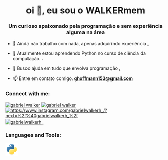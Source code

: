 <h1 align="center">oi 👋, eu sou o WALKERmem</h1>
<h3 align="center">Um curioso apaixonado pela programação e sem experiência alguma na área</h3>

- 🔭 Ainda não trabalho com nada, apenas adquirindo experiência [.](.)

- 🌱 Atualmente estou aprendendo Python no curso de ciência da computação. **.**

- 🤝 Busco ajuda em tudo que envolva programação [.](.)

- 📫 Entre em contato comigo. **ghoffmann153@gmail.com**

<h3 align="left">Connect with me:</h3>
<p align="left">
<a href="https://linkedin.com/in/gabriel walker" target="blank"><img align="center" src="https://raw.githubusercontent.com/rahuldkjain/github-profile-readme-generator/master/src/images/icons/Social/linked-in-alt.svg" alt="gabriel walker" height="30" width="40" /></a>
<a href="https://fb.com/gabriel walker" target="blank"><img align="center" src="https://raw.githubusercontent.com/rahuldkjain/github-profile-readme-generator/master/src/images/icons/Social/facebook.svg" alt="gabriel walker" height="30" width="40" /></a>
<a href="https://instagram.com/https://www.instagram.com/gabrielwalkerh_/?next=%2f%40gabrielwalkerh_%2f" target="blank"><img align="center" src="https://raw.githubusercontent.com/rahuldkjain/github-profile-readme-generator/master/src/images/icons/Social/instagram.svg" alt="https://www.instagram.com/gabrielwalkerh_/?next=%2f%40gabrielwalkerh_%2f" height="30" width="40" /></a>
<a href="https://discord.gg/gabrielwalkerh_" target="blank"><img align="center" src="https://raw.githubusercontent.com/rahuldkjain/github-profile-readme-generator/master/src/images/icons/Social/discord.svg" alt="gabrielwalkerh_" height="30" width="40" /></a>
</p>

<h3 align="left">Languages and Tools:</h3>
<p align="left"> <a href="https://www.python.org" target="_blank" rel="noreferrer"> <img src="https://raw.githubusercontent.com/devicons/devicon/master/icons/python/python-original.svg" alt="python" width="40" height="40"/> </a> </p>

<!---

- 👋 Hi, I’m @walkermem
- 👀 I’m interested in ...
- 🌱 I’m currently learning ...
- 💞️ I’m looking to collaborate on ...
- 📫 How to reach me ...
- 😄 Pronouns: ...
- ⚡ Fun fact: ...


walkermem/walkermem is a ✨ special ✨ repository because its `README.md` (this file) appears on your GitHub profile.
You can click the Preview link to take a look at your changes.
--->
